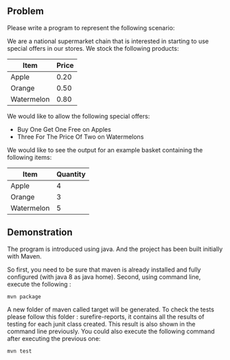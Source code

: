 ## Problem
Please write a program to represent the following scenario:

We are a national supermarket chain that is interested in starting to use special offers in our stores. We stock the following products:

| Item | Price|
| ------------- | ------------- |
| Apple  | 0.20  |
| Orange | 0.50  | 
| Watermelon| 0.80  | 

We would like to allow the following special offers:
- Buy One Get One Free on Apples
- Three For The Price Of Two on Watermelons


We would like to see the output for an example basket containing the following items:

| Item | Quantity|
| ------------- | ------------- |
| Apple  | 4|
| Orange | 3| 
| Watermelon| 5| 


## Demonstration 

The program is introduced using java. And the project has been built initially with Maven. 

So first, you need to be sure that maven is already installed and fully configured (with java 8 as java home).
Second, using command line, execute the following :

`mvn package`

A new folder of maven called target will be generated. To check the tests please follow this folder : surefire-reports, it contains all the results of testing for each junit class created. This result is also shown in the command line previously. You could also execute the following command after executing the previous one: 

`mvn test`



